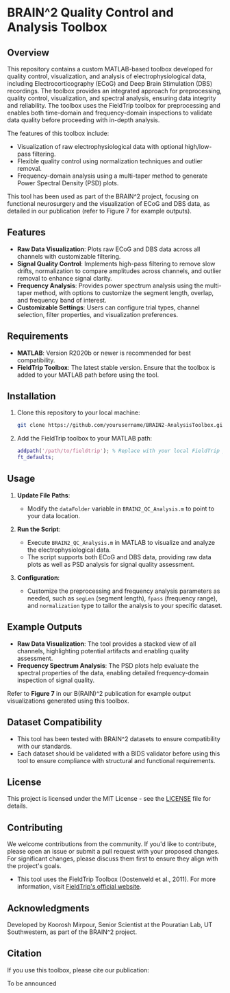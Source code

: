 
# BRAIN^2 Quality Control and Analysis Toolbox

## Overview

This repository contains a custom MATLAB-based toolbox developed for quality control, visualization, and analysis of electrophysiological data, including Electrocorticography (ECoG) and Deep Brain Stimulation (DBS) recordings. The toolbox provides an integrated approach for preprocessing, quality control, visualization, and spectral analysis, ensuring data integrity and reliability. The toolbox uses the FieldTrip toolbox for preprocessing and enables both time-domain and frequency-domain inspections to validate data quality before proceeding with in-depth analysis.

The features of this toolbox include:

- Visualization of raw electrophysiological data with optional high/low-pass filtering.
- Flexible quality control using normalization techniques and outlier removal.
- Frequency-domain analysis using a multi-taper method to generate Power Spectral Density (PSD) plots.

This tool has been used as part of the BRAIN^2 project, focusing on functional neurosurgery and the visualization of ECoG and DBS data, as detailed in our publication (refer to Figure 7 for example outputs).

## Features

- **Raw Data Visualization**: Plots raw ECoG and DBS data across all channels with customizable filtering.
- **Signal Quality Control**: Implements high-pass filtering to remove slow drifts, normalization to compare amplitudes across channels, and outlier removal to enhance signal clarity.
- **Frequency Analysis**: Provides power spectrum analysis using the multi-taper method, with options to customize the segment length, overlap, and frequency band of interest.
- **Customizable Settings**: Users can configure trial types, channel selection, filter properties, and visualization preferences.

## Requirements

- **MATLAB**: Version R2020b or newer is recommended for best compatibility.
- **FieldTrip Toolbox**: The latest stable version. Ensure that the toolbox is added to your MATLAB path before using the tool.

## Installation

1. Clone this repository to your local machine:
   ```sh
   git clone https://github.com/yourusername/BRAIN2-AnalysisToolbox.git
   ```
2. Add the FieldTrip toolbox to your MATLAB path:
   ```matlab
   addpath('/path/to/fieldtrip'); % Replace with your local FieldTrip path
   ft_defaults;
   ```

## Usage

1. **Update File Paths**:

   - Modify the `dataFolder` variable in `BRAIN2_QC_Analysis.m` to point to your data location.

2. **Run the Script**:

   - Execute `BRAIN2_QC_Analysis.m` in MATLAB to visualize and analyze the electrophysiological data.
   - The script supports both ECoG and DBS data, providing raw data plots as well as PSD analysis for signal quality assessment.

3. **Configuration**:

   - Customize the preprocessing and frequency analysis parameters as needed, such as `segLen` (segment length), `fpass` (frequency range), and `normalization` type to tailor the analysis to your specific dataset.

## Example Outputs

- **Raw Data Visualization**: The tool provides a stacked view of all channels, highlighting potential artifacts and enabling quality assessment.
- **Frequency Spectrum Analysis**: The PSD plots help evaluate the spectral properties of the data, enabling detailed frequency-domain inspection of signal quality.

Refer to **Figure 7** in our B(RAIN)^2 publication for example output visualizations generated using this toolbox.

## Dataset Compatibility

- This tool has been tested with BRAIN^2 datasets to ensure compatibility with our standards.
- Each dataset should be validated with a BIDS validator before using this tool to ensure compliance with structural and functional requirements.

## License

This project is licensed under the MIT License - see the [LICENSE](LICENSE) file for details.

## Contributing

We welcome contributions from the community. If you'd like to contribute, please open an issue or submit a pull request with your proposed changes. For significant changes, please discuss them first to ensure they align with the project's goals.

- This tool uses the FieldTrip Toolbox (Oostenveld et al., 2011). For more information, visit [FieldTrip's official website](https://www.fieldtriptoolbox.org).

## Acknowledgments

Developed by Koorosh Mirpour, Senior Scientist at the Pouratian Lab, UT Southwestern, as part of the BRAIN^2 project.

## Citation

If you use this toolbox, please cite our publication:

To be announced
